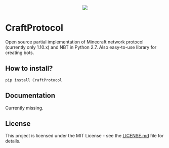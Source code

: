 <p align="center">
	<img src="https://i.imgur.com/Wv9feiv.png" />
</p>

# CraftProtocol

Open source partial implementation of Minecraft network protocol (currently only 1.10.x) and NBT in Python 2.7.
Also easy-to-use library for creating bots.

## How to install?

```
pip install CraftProtocol
```

## Documentation

Currently missing.

## License

This project is licensed under the MIT License - see the [LICENSE.md](LICENSE.md) file for details.